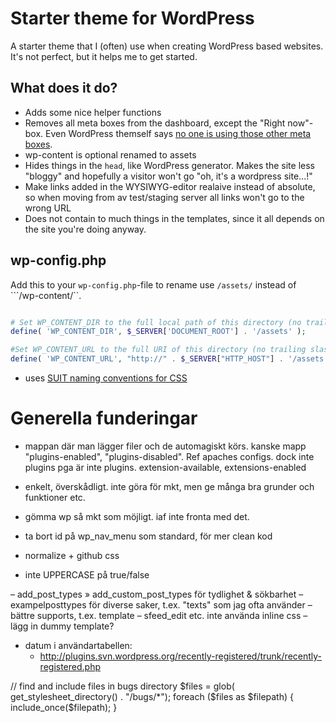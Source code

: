 # Starter theme for WordPress

A starter theme that I (often) use when creating WordPress based websites. It's not perfect, but it helps me to get started.


## What does it do?

- Adds some nice helper functions
- Removes all meta boxes from the dashboard, except the "Right now"-box. Even WordPress themself says [no one is using those other meta boxes](http://make.wordpress.org/ui/2013/08/21/3-8-dashboard-plugin/).
- wp-content is optional renamed to assets
- Hides things in the ```head```, like WordPress generator. Makes the site less "bloggy" and hopefully a visitor won't go "oh, it's a wordpress site...!"
- Make links added in the WYSIWYG-editor realaive instead of absolute, so when moving from av test/staging server all links won't go to the wrong URL
- Does not contain to much things in the templates, since it all depends on the site you're doing anyway.


## wp-config.php

Add this to your ```wp-config.php```-file to rename use ```/assets/``` instead of ```/wp-content/``.

```php

# Set WP_CONTENT_DIR to the full local path of this directory (no trailing slash), e.g.
define( 'WP_CONTENT_DIR', $_SERVER['DOCUMENT_ROOT'] . '/assets' );

#Set WP_CONTENT_URL to the full URI of this directory (no trailing slash), e.g.
define( 'WP_CONTENT_URL', "http://" . $_SERVER["HTTP_HOST"] . '/assets');

```

- uses [SUIT naming conventions for CSS](https://github.com/suitcss/suit/blob/master/doc/components.md)


# Generella funderingar

- mappan där man lägger filer och de automagiskt körs. kanske mapp "plugins-enabled", "plugins-disabled". Ref apaches configs. dock inte plugins pga är inte plugins. extension-available, extensions-enabled
- enkelt, överskådligt. inte göra för mkt, men ge många bra grunder och funktioner etc.
- gömma wp så mkt som möjligt. iaf inte fronta med det.

- ta bort id på wp_nav_menu som standard, för mer clean kod
- normalize + github css
- inte UPPERCASE på true/false

– add_post_types » add_custom_post_types för tydlighet & sökbarhet
– exampelposttypes för diverse saker, t.ex. "texts" som jag ofta använder
    – bättre supports, t.ex. template
– sfeed_edit etc. inte använda inline css
– lägg in dummy template?

- datum i användartabellen:
    - http://plugins.svn.wordpress.org/recently-registered/trunk/recently-registered.php


// find and include files in bugs directory
$files = glob( get_stylesheet_directory() . "/bugs/*");
foreach ($files as $filepath) {
	include_once($filepath);
}
